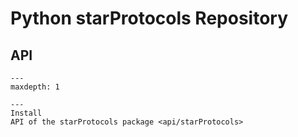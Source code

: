 # Python starProtocols Repository

## API

```{toctree}
---
maxdepth: 1

---
Install 
API of the starProtocols package <api/starProtocols>
```


